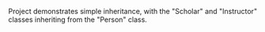 Project demonstrates simple inheritance, with the "Scholar" and "Instructor" classes inheriting from the "Person" class.
